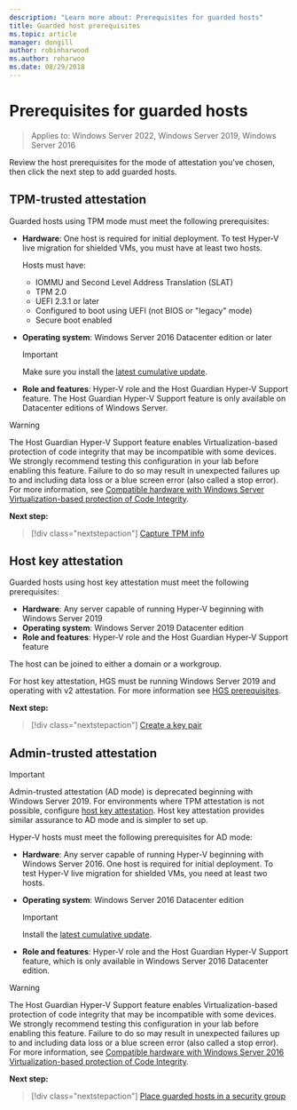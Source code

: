 ```yaml
---
description: "Learn more about: Prerequisites for guarded hosts"
title: Guarded host prerequisites
ms.topic: article
manager: dongill
author: robinharwood
ms.author: roharwoo
ms.date: 08/29/2018
---
```


# Prerequisites for guarded hosts

>Applies to: Windows Server 2022, Windows Server 2019, Windows Server 2016

Review the host prerequisites for the mode of attestation you've chosen, then click the next step to add guarded hosts.

## TPM-trusted attestation

Guarded hosts using TPM mode must meet the following prerequisites:

-   **Hardware**: One host is required for initial deployment. To test Hyper-V live migration for shielded VMs, you must have at least two hosts.

    Hosts must have:

    - IOMMU and Second Level Address Translation (SLAT)
    - TPM 2.0
    - UEFI 2.3.1 or later
    - Configured to boot using UEFI (not BIOS or "legacy" mode)
    - Secure boot enabled

-   **Operating system**: Windows Server 2016 Datacenter edition or later

    > [!IMPORTANT]
    > Make sure you install the [latest cumulative update](https://support.microsoft.com/help/4000825/windows-10-and-windows-server-2016-update-history).

-   **Role and features**: Hyper-V role and the Host Guardian Hyper-V Support feature. The Host Guardian Hyper-V Support feature is only available on Datacenter editions of Windows Server.

> [!WARNING]
> The Host Guardian Hyper-V Support feature enables Virtualization-based protection of code integrity that may be incompatible with some devices.
> We strongly recommend testing this configuration in your lab before enabling this feature.
> Failure to do so may result in unexpected failures up to and including data loss or a blue screen error (also called a stop error).
> For more information, see [Compatible hardware with Windows Server Virtualization-based protection of Code Integrity](guarded-fabric-compatible-hardware-with-virtualization-based-protection-of-code-integrity.md).

**Next step:**
> [!div class="nextstepaction"]
> [Capture TPM info](guarded-fabric-tpm-trusted-attestation-capturing-hardware.md)

## Host key attestation

Guarded hosts using host key attestation must meet the following prerequisites:

- **Hardware**: Any server capable of running Hyper-V beginning with Windows Server 2019
- **Operating system**: Windows Server 2019 Datacenter edition
- **Role and features**: Hyper-V role and the Host Guardian Hyper-V Support feature

The host can be joined to either a domain or a workgroup.

For host key attestation, HGS must be running Windows Server 2019 and operating with v2 attestation. For more information see [HGS prerequisites](guarded-fabric-prepare-for-hgs.md#prerequisites).

**Next step:**
> [!div class="nextstepaction"]
> [Create a key pair](guarded-fabric-create-host-key.md)

## Admin-trusted attestation

>[!IMPORTANT]
>Admin-trusted attestation (AD mode) is deprecated beginning with Windows Server 2019. For environments where TPM attestation is not possible, configure [host key attestation](#host-key-attestation). Host key attestation provides similar assurance to AD mode and is simpler to set up.

Hyper-V hosts must meet the following prerequisites for AD mode:

-   **Hardware**: Any server capable of running Hyper-V beginning with Windows Server 2016. One host is required for initial deployment. To test Hyper-V live migration for shielded VMs, you need at least two hosts.

-   **Operating system**: Windows Server 2016 Datacenter edition

    > [!IMPORTANT]
    > Install the [latest cumulative update](https://support.microsoft.com/help/4000825/windows-10-and-windows-server-2016-update-history).

-   **Role and features**: Hyper-V role and the Host Guardian Hyper-V Support feature, which is only available in Windows Server 2016 Datacenter edition.

> [!WARNING]
> The Host Guardian Hyper-V Support feature enables Virtualization-based protection of code integrity that may be incompatible with some devices.
> We strongly recommend testing this configuration in your lab before enabling this feature.
> Failure to do so may result in unexpected failures up to and including data loss or a blue screen error (also called a stop error).
> For more information, see [Compatible hardware with Windows Server 2016 Virtualization-based protection of Code Integrity](guarded-fabric-compatible-hardware-with-virtualization-based-protection-of-code-integrity.md).

**Next step:**
> [!div class="nextstepaction"]
> [Place guarded hosts in a security group](guarded-fabric-admin-trusted-attestation-creating-a-security-group.md)
